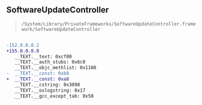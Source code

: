 ## SoftwareUpdateController

> `/System/Library/PrivateFrameworks/SoftwareUpdateController.framework/SoftwareUpdateController`

```diff

-152.0.0.0.2
+155.0.0.0.0
   __TEXT.__text: 0xcf00
   __TEXT.__auth_stubs: 0x6c0
   __TEXT.__objc_methlist: 0x1108
-  __TEXT.__const: 0xb8
+  __TEXT.__const: 0xa8
   __TEXT.__cstring: 0x3098
   __TEXT.__oslogstring: 0x17
   __TEXT.__gcc_except_tab: 0x50

```
